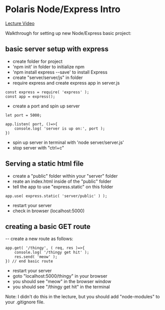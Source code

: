 Polaris Node/Express Intro
===

[Lecture Video](https://vimeo.com/282546652)

Walkthrough for setting up new Node/Express basic project:

basic server setup with express
---

- create folder for project
- 'npm init' in folder to initialize npm
- 'npm install express --save' to install Express
- create "server/server/js" in folder
- require express and create express app in server.js

```
const express = require( 'express' );
const app = express();
```

- create a port and spin up server

```
let port = 5000;

app.listen( port, ()=>{
    console.log( 'server is up on:', port );
})
```

- spin up server in terminal with 'node server/server.js'
- stop server with "ctrl+c"

Serving a static html file
---

- create a "public" folder within your "server" folder
- reate an index.html inside of the "public" folder
- tell the app to use "express.static" on this folder

```
app.use( express.static( 'server/public' ) );
```

- restart your server
- check in browser (localhost:5000)

creating a basic GET route
---

-- create a new route as follows:

```
app.get( '/thingy', ( req, res )=>{
    console.log( '/thingy get hit' );
    res.send( 'meow' );
}) // end basic route
```

- restart your server
- goto "localhost:5000/thingy" in your browser
- you should see "meow" in the browser window
- you should see "/thingy get hit" in the terminal

Note: I didn't do this in the lecture, but you should add "node-modules" to your .gitignore file. 